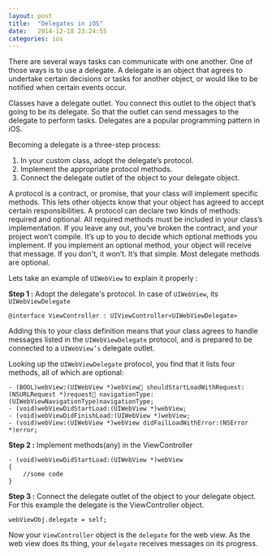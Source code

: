```yaml
---
layout: post
title:  "Delegates in iOS"
date:   2014-12-18 23:24:55
categories: ios
---
```


There are several ways tasks can communicate with one another. One of those ways is to use a delegate. A delegate is an object that agrees to undertake certain decisions or tasks for another object, or would like to be notified when certain events occur.

Classes have a delegate outlet. You connect this outlet to the object that’s going to be its delegate. So that the outlet can send messages to the delegate to perform tasks. Delegates are a popular programming pattern in iOS.

Becoming a delegate is a three-step process:

1. In your custom class, adopt the delegate’s protocol.
2. Implement the appropriate protocol methods.
3. Connect the delegate outlet of the object to your delegate object.

A protocol is a contract, or promise, that your class will implement specific methods. This lets other objects know that your object has agreed to accept certain responsibilities. A protocol can declare two kinds of methods: required and optional. All required methods must be included in your class’s implementation. If you leave any out, you’ve broken the contract, and your project won’t compile.
It’s up to you to decide which optional methods you implement. If you implement an optional method, your object will receive that message. If you don't, it won’t. It’s that simple. Most delegate methods are optional.

Lets take an example of `UIWebView` to explain it properly : 

**Step 1 :** Adopt the delegate's protocol. In case of `UIWebView`, its `UIWebViewDelegate`

	@interface ViewController : UIViewController<UIWebViewDelegate>

Adding this to your class definition means that your class agrees to handle messages listed in the `UIWebViewDelegate` protocol, and is prepared to be connected to a `UIWebView’s` delegate outlet.

Looking up the `UIWebViewDelegate` protocol, you find that it lists four methods, all of which are optional:

	- (BOOL)webView:(UIWebView *)webView􏰁 shouldStartLoadWithRequest:(NSURLRequest *)request􏰁 navigationType:(UIWebViewNavigationType)navigationType;
	- (void)webViewDidStartLoad:(UIWebView *)webView;
	- (void)webViewDidFinishLoad:(UIWebView *)webView;
	- (void)webView:(UIWebView *)webView didFailLoadWithError:(NSError *)error;	

**Step 2 :** Implement methods(any) in the ViewController

	- (void)webViewDidStartLoad:(UIWebView *)webView
	{
    	//some code
	} 

**Step 3 :** Connect the delegate outlet of the object to your delegate object. For this example the delegate is the ViewController object.

	webViewObj.delegate = self;

Now your `ViewController` object is the `delegate` for the web view. As the web view does its thing, your `delegate` receives messages on its progress. 	
